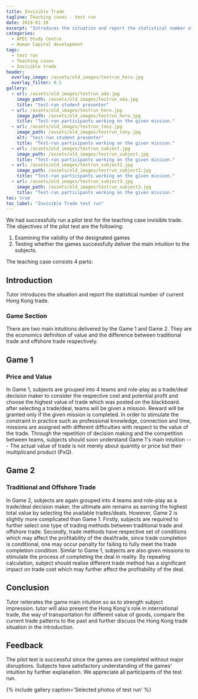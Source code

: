 ```yaml
---
title: Invisible Trade 
tagline: Teaching cases - test run
date: 2019-01-28
excerpt: "Introduces the situation and report the statistical number of current Hong Kong trade."
categories:
  - APEC Study Centre
  - Human Capital development
tags:
  - test run
  - Teaching cases
  - Invisible trade
header:
  overlay_image: /assets/old_images/testrun_hero.jpg
  overlay_filter: 0.5
gallery:
  - url: /assets/old_images/testrun_ada.jpg
    image_path: /assets/old_images/testrun_ada.jpg
    title: "test-run student presenter"
  - url: /assets/old_images/testrun_hero.jpg
    image_path: /assets/old_images/testrun_hero.jpg
    title: "Test-run participants working on the given mission."
  - url: /assets/old_images/testrun_tony.jpg
    image_path: /assets/old_images/testrun_tony.jpg
    alt: "test-run student presenter"
    title: "Test-run participants working on the given mission."
  - url: /assets/old_images/testrun_subject.jpg
    image_path: /assets/old_images/testrun_subject.jpg
    title: "Test-run participants working on the given mission."
  - url: /assets/old_images/testrun_subject2.jpg
    image_path: /assets/old_images/testrun_subject2.jpg
    title: "Test-run participants working on the given mission."
  - url: /assets/old_images/testrun_subject3.jpg
    image_path: /assets/old_images/testrun_subject3.jpg
    title: "Test-run participants working on the given mission."
toc: true
toc_label: "Invisible Trade test run"
---
```


We had successfully run a pilot test for the teaching case invisible trade. The objectives of the pilot test are the following:

1. Examining the validity of the designated games
2. Testing whether the games successfully deliver the main intuition to the subjects.

The teaching case consists 4 parts:
## Introduction
Tutor introduces the situation and report the statistical number of current Hong Kong trade.

### Game Section
There are two main intuitions delivered by the Game 1 and Game 2. They are the economics definition of value and the difference between traditional trade and offshore trade respectively.

## Game 1
### Price and Value
In Game 1, subjects are grouped into 4 teams and role-play as a trade/deal decision maker to consider the respective cost and potential profit and choose the highest value of trade which was posted on the blackboard. after selecting a trade/deal, teams will be given a mission. Reward will be granted only if the given mission is completed. In order to stimulate the constraint in practice such as professional knowledge, connection and time, missions are assigned with different difficulties with respect to the value of the trade. Through the repetition of decision making and the competition between teams, subjects should soon understand Game 1's main intuition --- The actual value of trade is not merely about quantity or price but their multiplicand product (PxQ).

## Game 2
### Traditional and Offshore Trade
In Game 2, subjects are again grouped into 4 teams and role-play as a trade/deal decision maker, the ultimate aim remains as earning the highest total value by selecting the available trades/deals. However, Game 2 is slightly more complicated than Game 1. Firstly, subjects are required to further select one type of trading methods between traditional trade and offshore trade. Secondly, trade methods have respective set of conditions which may affect the profitability of the deal/trade, since trade completion is conditional, one may occur penalty for failing to fully meet the trade completion condition. Similar to Game 1, subjects are also given missions to stimulate the process of completing the deal in reality. By repeating calculation, subject should realise different trade method has a significant impact on trade cost which may further affect the profitability of the deal.

## Conclusion
Tutor reiterates the game main intuition so as to strength subject impression. tutor will also present the Hong Kong's role in international trade, the way of transportation for different value of goods, compare the current trade patterns to the past and further discuss the Hong Kong trade situation in the introduction.

## Feedback
The pilot test is successful since the games are completed without major disruptions. Subjects have satisfactory understanding of the games' intuition by further explanation. We appreciate all participants of the test run.

{% include gallery caption='Selected photos of test run' %}
